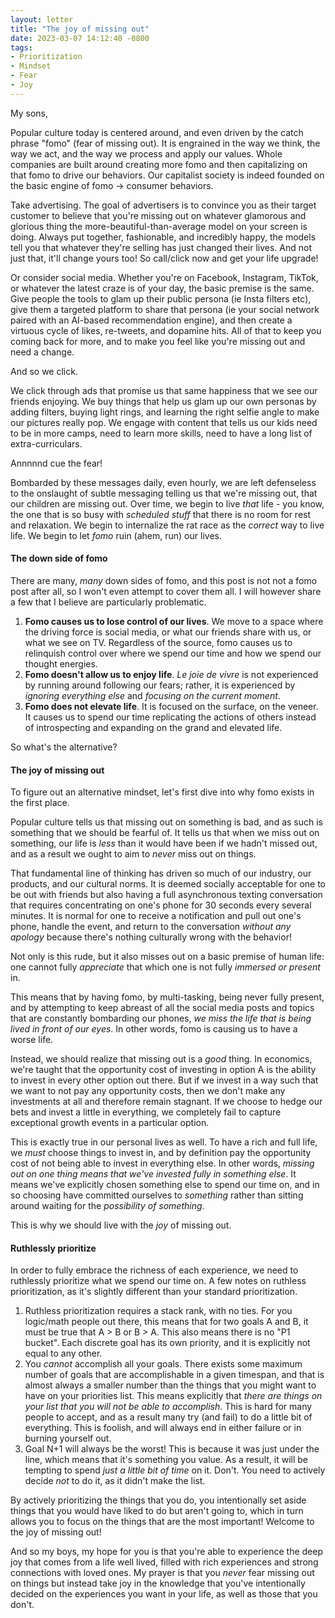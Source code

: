 ```yaml
---
layout: letter
title: "The joy of missing out"
date: 2023-03-07 14:12:40 -0800
tags:
- Prioritization
- Mindset
- Fear
- Joy
---
```

My sons,

Popular culture today is centered around, and even driven by the catch phrase "fomo" (fear of missing out). It is engrained in the way we think, the way we act, and the way we process and apply our values. Whole companies are built around creating more fomo and then capitalizing on that fomo to drive our behaviors. Our capitalist society is indeed founded on the basic engine of fomo -> consumer behaviors.

Take advertising. The goal of advertisers is to convince you as their target customer to believe that you're missing out on whatever glamorous and glorious thing the more-beautiful-than-average model on your screen is doing. Always put together, fashionable, and incredibly happy, the models tell you that whatever they're selling has just changed their lives. And not just that, it'll change yours too! So call/click now and get your life upgrade!

Or consider social media. Whether you're on Facebook, Instagram, TikTok, or whatever the latest craze is of your day, the basic premise is the same. Give people the tools to glam up their public persona (ie Insta filters etc), give them a targeted platform to share that persona (ie your social network paired with an AI-based recommendation engine), and then create a virtuous cycle of likes, re-tweets, and dopamine hits. All of that to keep you coming back for more, and to make you feel like you're missing out and need a change.

And so we click.

We click through ads that promise us that same happiness that we see our friends enjoying. We buy things that help us glam up our own personas by adding filters, buying light rings, and learning the right selfie angle to make our pictures really pop. We engage with content that tells us our kids need to be in more camps, need to learn more skills, need to have a long list of extra-curriculars.

Annnnnd cue the fear!

Bombarded by these messages daily, even hourly, we are left defenseless to the onslaught of subtle messaging telling us that we're missing out, that our children are missing out. Over time, we begin to live *that* life - you know, the one that is so busy with *scheduled stuff* that there is no room for rest and relaxation. We begin to internalize the rat race as the *correct* way to live life. We begin to let *fomo* ruin (ahem, run) our lives.

#### The down side of fomo
There are many, *many* down sides of fomo, and this post is not not a fomo post after all, so I won't even attempt to cover them all. I will however share a few that I believe are particularly problematic.

1. **Fomo causes us to lose control of our lives**. We move to a space where the driving force is social media, or what our friends share with us, or what we see on TV. Regardless of the source, fomo causes us to relinquish control over where we spend our time and how we spend our thought energies.
2. **Fomo doesn't allow us to enjoy life**. *Le joie de vivre* is not experienced by running around following our fears; rather, it is experienced by *ignoring everything else* and *focusing on the current moment*.
3. **Fomo does not elevate life**. It is focused on the surface, on the veneer. It causes us to spend our time replicating the actions of others instead of introspecting and expanding on the grand and elevated life.

So what's the alternative?

#### The joy of missing out
To figure out an alternative mindset, let's first dive into why fomo exists in the first place.

Popular culture tells us that missing out on something is bad, and as such is something that we should be fearful of. It tells us that when we miss out on something, our life is *less* than it would have been if we hadn't missed out, and as a result we ought to aim to *never* miss out on things.

That fundamental line of thinking has driven so much of our industry, our products, and our cultural norms. It is deemed socially acceptable for one to be out with friends but also having a full asynchronous texting conversation that requires concentrating on one's phone for 30 seconds every several minutes. It is normal for one to receive a notification and pull out one's phone, handle the event, and return to the conversation *without any apology* because there's nothing culturally wrong with the behavior!

Not only is this rude, but it also misses out on a basic premise of human life: one cannot fully *appreciate* that which one is not fully *immersed or present* in.

This means that by having fomo, by multi-tasking, being never fully present, and by attempting to keep abreast of all the social media posts and topics that are constantly bombarding our phones, *we miss the life that is being lived in front of our eyes*. In other words, fomo is causing us to have a worse life.

Instead, we should realize that missing out is a *good* thing. In economics, we're taught that the opportunity cost of investing in option A is the ability to invest in every other option out there. But if we invest in a way such that we want to not pay any opportunity costs, then we don't make any investments at all and therefore remain stagnant. If we choose to hedge our bets and invest a little in everything, we completely fail to capture exceptional growth events in a particular option.

This is exactly true in our personal lives as well. To have a rich and full life, we *must* choose things to invest in, and by definition pay the opportunity cost of not being able to invest in everything else. In other words, *missing out on one thing means that we've invested fully in something else*. It means we've explicitly chosen something else to spend our time on, and in so choosing have committed ourselves to *something* rather than sitting around waiting for the *possibility of something*.

This is why we should live with the *joy* of missing out.

#### Ruthlessly prioritize
In order to fully embrace the richness of each experience, we need to ruthlessly prioritize what we spend our time on. A few notes on ruthless prioritization, as it's slightly different than your standard prioritization.

1. Ruthless prioritization requires a stack rank, with no ties. For you logic/math people out there, this means that for two goals A and B, it must be true that A > B or B > A. This also means there is no "P1 bucket". Each discrete goal has its own priority, and it is explicitly not equal to any other.
2. You *cannot* accomplish all your goals. There exists some maximum number of goals that are accomplishable in a given timespan, and that is almost always a smaller number than the things that you might want to have on your priorities list. This means explicitly that *there are things on your list that you will not be able to accomplish*. This is hard for many people to accept, and as a result many try (and fail) to do a little bit of everything. This is foolish, and will always end in either failure or in burning yourself out.
3. Goal N+1 will always be the worst! This is because it was just under the line, which means that it's something you value. As a result, it will be tempting to spend *just a little bit of time* on it. Don't. You need to actively decide *not* to do it, as it didn't make the list.

By actively prioritizing the things that you do, you intentionally set aside things that you would have liked to do but aren't going to, which in turn allows you to focus on the things that are the most important! Welcome to the joy of missing out!

And so my boys, my hope for you is that you're able to experience the deep joy that comes from a life well lived, filled with rich experiences and strong connections with loved ones. My prayer is that you *never* fear missing out on things but instead take joy in the knowledge that you've intentionally decided on the experiences you want in your life, as well as those that you don't.
